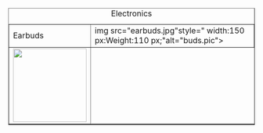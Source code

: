 <!doctype html>
<html>
<head>
<title>E Kart Shopping</title>
</head>
<body>
<div id="tab">
<table border="1" id="tables">
<caption>Electronics</Electronics>
<tr>
<td>Earbuds</td>
<td>img src="earbuds.jpg"style=" width:150 px:Weight:110 px;"alt="buds.pic"></td>
</tr>
<tr>
<td><img src="smart phone.jpg"style=width:150px;height;110px;alt="Laptop Pic"></td>
</tr>
</table>
</div>
</body>
</html>
